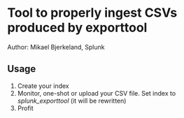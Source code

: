 # Tool to properly ingest CSVs produced by exporttool

Author: Mikael Bjerkeland, Splunk

## Usage

1. Create your index
2. Monitor, one-shot or upload your CSV file. Set index to *splunk_exporttool* (it will be rewritten)
3. Profit
